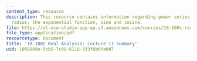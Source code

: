 ```yaml
---
content_type: resource
description: This resource contains information regarding power series, convergence
  radius; the exponential function, sine and cosine.
file: https://ol-ocw-studio-app-qa.s3.amazonaws.com/courses/18-100c-real-analysis-fall-2012/1058808e5cb57c986118333f8b6fa0d7_MIT18_100CF12_l11sum.pdf
file_type: application/pdf
resourcetype: Document
title: '18.100C Real Analysis: Lecture 11 Summary'
uid: 1058808e-5cb5-7c98-6118-333f8b6fa0d7
---
```

